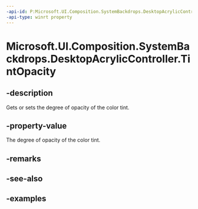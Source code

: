 ```yaml
---
-api-id: P:Microsoft.UI.Composition.SystemBackdrops.DesktopAcrylicController.TintOpacity
-api-type: winrt property
---
```


# Microsoft.UI.Composition.SystemBackdrops.DesktopAcrylicController.TintOpacity

<!--
public float TintOpacity { get; set; }
-->

## -description

Gets or sets the degree of opacity of the color tint.

## -property-value

The degree of opacity of the color tint.

## -remarks

## -see-also

## -examples
